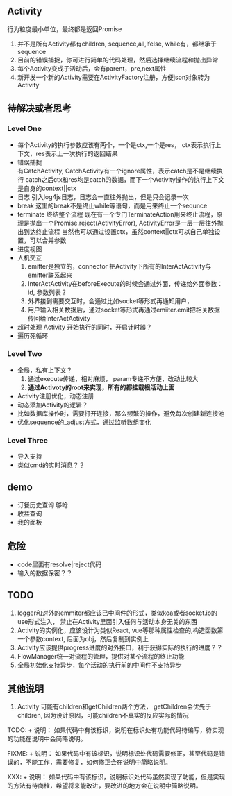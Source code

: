 ## Activity
行为粒度最小单位，最终都是返回Promise   
1. 并不是所有Activity都有children, sequence,all,ifelse, while有，都继承于sequence
2. 目前的错误捕捉，你可进行简单的代码处理，然后选择继续流程和抛出异常
3. 每个Activity变成子活动后，会有parent，pre,next属性
4. 新开发一个新的Activity需要在ActivityFactory注册，方便json对象转为Activity

## 待解决或者思考
### Level One
* 每个Activity的执行参数应该有两个，一个是ctx,一个是res， ctx表示执行上下文，res表示上一次执行的返回结果
* 错误捕捉   
    有CatchActivity, CatchActivity有一个ignore属性，表示catch是不是继续执行
    catch之后ctx和res均是catch的数据，而下一个Activity操作的执行上下文是自身的context||ctx
* 日志
    引入log4js日志，日志会一直往外抛出，但是只会记录一次
* break
    这里的break不是终止while等语句，而是用来终止一个sequnce
* terminate
    终结整个流程
    现在有一个专门TerminateAction用来终止流程，原理是抛出一个Promise.reject(ActivityError), ActivityError是一层一层往外抛出到达终止流程
    当然也可以通过设置ctx，虽然context||ctx可以自己单独设置，可以合并参数
* 进度视图
* 人机交互  
    1. emitter是独立的，connector 把Activity下所有的InterActActivity与 emitter联系起来
    2. InterActActivity在beforeExecute的时候会通过外面，传递给外面参数： id, 参数列表？    
    3. 外界接到需要交互时，会通过比如socket等形式再通知用户，   
    4. 用户输入相关数据后，通过socket等形式再通过emiiter.emit把相关数据传回给InterActActivity
* 超时处理
    Activity 开始执行的同时，开启计时器？ 
* 遍历死循环 

### Level Two
* 全局，私有上下文？
    1. 通过execute传递，相对麻烦， param专递不方便，改动比较大    
    2. **通过Activoty的root来实现，所有的都挂载根活动上面**
* Activity注册优化，动态注册
* 动态添加Activity的逻辑？
* 比如数据库操作时，需要打开连接，那么频繁的操作，避免每次创建新连接池
* 优化sequence的_adjust方式，通过监听数组变化

### Level Three
* 导入支持
* 类似cmd的实时消息？？


## demo
* 订餐历史查询 够呛
* 收益查询
* 我的面板


## 危险
* code里面有resolve|reject代码
* 输入的数据保密？？

## TODO
1. logger和对外的emmiter都应该已中间件的形式，类似koa或者socket.io的use形式注入， 禁止在Activity里面引入任何与活动本身无关的东西
2. Activity的实例化，应该设计为类似React, vue等那种属性检查的,构造函数第一个参数context, 后面为obj，然后复制到实例上
3. Activity应该提供progress进度的对外接口，利于获得实际的执行的进度？？
4. FlowManager统一对流程的管理，提供对某个流程的终止功能
5. 全局初始化支持异步，每个活动的执行前的中间件不支持异步



## 其他说明
1. Activity 可能有children和getChildren两个方法， getChildren会优先于children, 因为设计原因，可能children不真实的反应实际的情况



TODO: + 说明：
如果代码中有该标识，说明在标识处有功能代码待编写，待实现的功能在说明中会简略说明。

FIXME: + 说明：
如果代码中有该标识，说明标识处代码需要修正，甚至代码是错误的，不能工作，需要修复，如何修正会在说明中简略说明。

XXX: + 说明：
如果代码中有该标识，说明标识处代码虽然实现了功能，但是实现的方法有待商榷，希望将来能改进，要改进的地方会在说明中简略说明。



